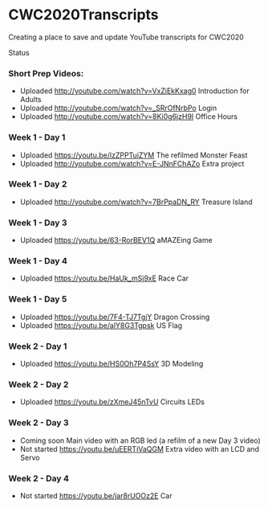 # CWC2020Transcripts
Creating a place to save and update YouTube transcripts for CWC2020

Status
### Short Prep Videos:
 - Uploaded  http://youtube.com/watch?v=VxZiEkKxag0 Introduction for Adults
 - Uploaded  http://youtube.com/watch?v=_SRrOfNrbPo Login
 - Uploaded  http://youtube.com/watch?v=8Ki0g6jzH9I Office Hours
### Week 1 - Day 1
 - Uploaded https://youtu.be/lzZPPTuiZYM The refilmed Monster Feast
 - Uploaded  http://youtube.com/watch?v=E-JNnFChAZo Extra project 
### Week 1 - Day 2
 - Uploaded  http://youtube.com/watch?v=7BrPpaDN_RY Treasure Island
### Week 1 - Day 3
 - Uploaded https://youtu.be/63-RorBEV1Q aMAZEing Game
### Week 1 - Day 4
 - Uploaded https://youtu.be/HaUk_mSj9xE Race Car
### Week 1 - Day 5
 - Uploaded https://youtu.be/7F4-TJ7TgjY Dragon Crossing
 - Uploaded https://youtu.be/alY8G3Tgpsk US Flag
 
 
### Week 2 - Day 1
 - Uploaded https://youtu.be/HS0Oh7P4SsY 3D Modeling

### Week 2 - Day 2
 - Uploaded https://youtu.be/zXmeJ45nTvU Circuits LEDs

### Week 2 - Day 3
 - Coming soon        Main video with an RGB led (a refilm of a new Day 3 video)
 - Not started https://youtu.be/uEERTiVaQGM Extra video with an LCD and Servo

### Week 2 - Day 4
 - Not started https://youtu.be/jar8rUOOz2E Car
